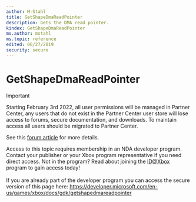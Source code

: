 ```yaml
---
author: M-Stahl
title: GetShapeDmaReadPointer
description: Gets the DMA read pointer.
kindex: GetShapeDmaReadPointer
ms.author: mstahl
ms.topic: reference
edited: 06/27/2019
security: secure
---
```


# GetShapeDmaReadPointer
> [!IMPORTANT]
> Starting February 3rd 2022, all user permissions will be managed in Partner Center, any users that do not exist in the Partner Center user store will lose access to forums, secure documentation, and downloads. To maintain access all users should be migrated to Partner Center. <p></p>See this <a href="https://forums.xboxlive.com/articles/132187/breaking-change-user-access-for-forums-secure-docu.html">forum article</a> for more details.  

 Access to this topic requires membership in an NDA developer program. Contact your publisher or your Xbox program representative if you need direct access. Not in the program? Read about joining the <a href="https://www.xbox.com/Developers/id">ID@Xbox</a> program to gain access today!  <br/><br/>If you are already part of the developer program you can access the secure version of this page here: <a target="_blank" href="https://developer.microsoft.com/en-us/games/xbox/docs/gdk/getshapedmareadpointer">https://developer.microsoft.com/en-us/games/xbox/docs/gdk/getshapedmareadpointer</a>
